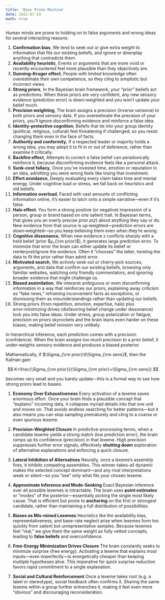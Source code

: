 ```yaml
---
title: 'Bias Prone Machine'
date: 2025-07-24
math: true
---
```


Human minds are prone to holding on to false arguments and wrong ideas for several interacting reasons:

1. **Confirmation bias**, We tend to seek out or give extra weight to information that fits our existing beliefs, and ignore or downplay anything that contradicts them.
1. **Availability heuristic**, Events or arguments that are more vivid or recently encountered feel more plausible than they objectively are.
1. **Dunning–Kruger effect**, People with limited knowledge often overestimate their own competence, so they cling to simplistic but incorrect views.
1. **Strong priors**, In the Bayesian brain framework, your “prior” beliefs act as predictions. When these priors are very confident, any new sensory evidence (prediction error) is down‐weighted and you won’t update your belief much.
1. **Precision weighting**, The brain assigns a precision (inverse variance) to both priors and sensory data. If you overestimate the precision of your priors, you’ll ignore disconfirming evidence and reinforce a false idea.
1. **Identity‑protective cognition**, Beliefs that tie into your group identity (political, religious, cultural) feel threatening if challenged, so you resist changing them even in the face of facts.
1. **Authority and conformity**, If a respected leader or majority holds a wrong idea, you may adopt it to fit in or out of deference, rather than examine it critically.
1. **Backfire effect**, Attempts to correct a false belief can paradoxically reinforce it, because disconfirming evidence feels like a personal attack.
1. **Sunk‐cost fallacy**, Once you’ve invested time, emotion or reputation in an idea, admitting you were wrong feels like losing that investment.
1. **Effort avoidance**, Deeply evaluating every claim takes time and mental energy. Under cognitive load or stress, we fall back on heuristics and old beliefs.
1. **Information overload**, Faced with vast amounts of conflicting information online, it’s easier to latch onto a simple narrative—even if it’s false.
1. **Halo effect**. You form a strong positive (or negative) impression of a person, group or brand based on one salient trait. In Bayesian terms, that gives you an overly precise prior $p(z)$ about anything they say or do.  New evidence from that source is up‑weighted—prediction errors are down‑weighted—so you keep believing them even when they’re wrong.
1. **Cognitive dissonance**, When new evidence $x$ conflicts sharply with a held belief (prior $μ_{\rm prior}$), it generates large prediction error. To minimize that error the brain can either update its belief or reinterpret/ignore the evidence.  Often it “chooses” the latter, twisting the data to fit the prior rather than admit error.
1. **Motivated search**, We actively seek out or cherry‑pick sources, arguments, and data that confirm our existing beliefs, browsing only familiar websites, watching only friendly commentators, and ignoring broader evidence that might challenge us.
1. **Biased assimilation**, We interpret ambiguous or even disconfirming information in a way that reinforces our priors, explaining away criticism as “fake news,” reframing inconvenient facts as exceptions, or dismissing them as misunderstandings rather than updating our beliefs.
1. Strong priors (from repetition, emotion, expertise, halo) plus error‑minimizing drives (disfavoring belief change under dissonance) lock you into false ideas. Under stress, group polarization or fatigue, precision on priors skyrockets and the brain leans even harder on these biases, making belief revision very unlikely.


In hierarchical inference, each prediction comes with a precision (confidence).  When the brain assigns too much precision to a prior belief, it under‑weights sensory evidence and produces a biased posterior.

Mathematically, if $\Sigma_{\rm prior}\ll\Sigma_{\rm sens}$, then the Kalman gain

$$
K=\frac{\Sigma_{\rm prior}}{\Sigma_{\rm prior}+\Sigma_{\rm sens}}
$$

becomes very small and you barely update—this is a formal way to see how strong priors lead to biases.

1. **Economy Over Exhaustiveness**
   Every activation of a lexeme saves enormous effort. Once your brain finds a plausible concept that “explains” incoming data, it collapses myriad details into that one unit and moves on. That avoids endless searching for better patterns—but it also means you can stop sampling prematurely and cling to a coarse or even spurious lexeme.

2. **Precision-Weighted Closure**
   In predictive-processing terms, when a candidate lexeme yields a strong match (low prediction error), the brain ramps up its confidence (precision) in that lexeme. High precision suppresses further error signals, effectively **shutting down** exploration of alternative explanations and enforcing a quick closure.

3. **Lateral Inhibition of Alternatives**
   Neurally, once a lexeme’s assembly fires, it inhibits competing assemblies. This winner-takes-all dynamic makes the selected concept dominant—and any rival interpretations weak or silent—so you “see” only what fits your chosen lexeme.

4. **Approximate Inference and Mode-Seeking**
   Exact Bayesian inference over all possible lexemes is intractable. The brain uses **point estimates** or “modes” of the posterior—essentially picking the single most likely cause. That is efficient but prone to **anchoring** on the first or strongest candidate, rather than maintaining a full distribution of possibilities.

5. **Biases as Mis-mined Lexemes**
   Heuristics like the availability bias, representativeness, and base-rate neglect arise when lexemes form too quickly from salient but unrepresentative samples. Because lexemes feel “real,” we give them the same weight as fully vetted concepts, leading to **false beliefs** and overconfidence.

6. **Free-Energy Minimization Drives Closure**
   The brain constantly seeks to minimize surprise (free energy). Activating a lexeme that explains most inputs—even imperfectly—is energetically cheaper than keeping multiple hypotheses alive. This imperative for quick surprise reduction favors rapid commitment to a single explanation.

7. **Social and Cultural Reinforcement**
   Once a lexeme takes root (e.g. a label or stereotype), social feedback often confirms it. Sharing the same lexeme within a group further entrenches it, making it feel even more “obvious” and discouraging reconsideration.

